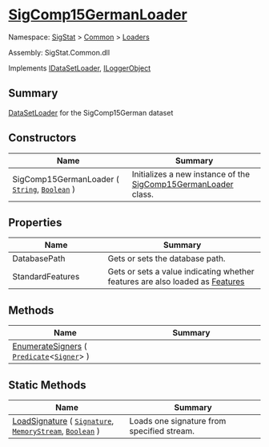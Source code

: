 # [SigComp15GermanLoader](./SigComp15GermanLoader.md)

Namespace: [SigStat](./) > [Common](./../README.md) > [Loaders](./README.md)

Assembly: SigStat.Common.dll

Implements [IDataSetLoader](./IDataSetLoader.md), [ILoggerObject](./../ILoggerObject.md)

## Summary
[DataSetLoader](https://github.com/hargitomi97/sigstat/blob/master/docs/md/SigStat/Common/Loaders/DataSetLoader.md) for the SigComp15German dataset

## Constructors

| Name<div><a href="#"><img width=225></a></div> | Summary<div><a href="#"><img width=525></a></div> | 
| --- | --- | 
| SigComp15GermanLoader ( [`String`](https://docs.microsoft.com/en-us/dotnet/api/System.String), [`Boolean`](https://docs.microsoft.com/en-us/dotnet/api/System.Boolean) ) | Initializes a new instance of the [SigComp15GermanLoader](https://github.com/hargitomi97/sigstat/blob/master/docs/md/SigStat/Common/Loaders/SigComp15GermanLoader.md) class. | 


## Properties

| Name<div><a href="#"><img width=225></a></div> | Summary<div><a href="#"><img width=525></a></div> | 
| --- | --- | 
| DatabasePath | Gets or sets the database path. | 
| StandardFeatures | Gets or sets a value indicating whether features are also loaded as [Features](https://github.com/hargitomi97/sigstat/blob/master/docs/md/SigStat/Common/Features.md) | 


## Methods

| Name<div><a href="#"><img width=225></a></div> | Summary<div><a href="#"><img width=525></a></div> | 
| --- | --- | 
| [EnumerateSigners](./Methods/SigComp15GermanLoader--EnumerateSigners.md) ( [`Predicate`](https://docs.microsoft.com/en-us/dotnet/api/System.Predicate-1)\<[`Signer`](./../Signer.md)> ) |  | 


## Static Methods

| Name<div><a href="#"><img width=225></a></div> | Summary<div><a href="#"><img width=525></a></div> | 
| --- | --- | 
| [LoadSignature](./Methods/SigComp15GermanLoader--LoadSignature.md) ( [`Signature`](./../Signature.md), [`MemoryStream`](https://docs.microsoft.com/en-us/dotnet/api/System.IO.MemoryStream), [`Boolean`](https://docs.microsoft.com/en-us/dotnet/api/System.Boolean) ) | Loads one signature from specified stream. | 


